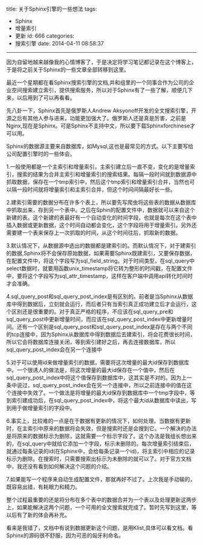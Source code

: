 title: 关于Sphinx引擎的一些想法
tags:
  - Sphinx
  - 增量索引
  - 更新
id: 666
categories:
  - 搜索引擎
date: 2014-04-11 08:58:37
---

因为自留地越来越像我的心情博客了，于是决定将学习笔记都记录在这个博客上，于是将之前关于Sphinx的一些文章全部转移到这里。

最近一个星期都在看Sphinx搜索引擎的文档,并和组里的一个同事合作为公司的企业空间搜索建立索引，提供搜索服务，所以对于Sphinx有了一些了解，顺便几下来，以后用到了可以再看看。

先八卦一下，Sphinx首先是俄罗斯人Andrew Aksyonoff开发的全文搜索引擎，开源之后有其他人参与进来，功能更加强大了。俄罗斯人还是真是厉害，之前是Nginx,现在是Sphinx。可是Sphinx不支持中文，所以要下载Sphinxforchinese才可以用。

Sphinx的数据源主要来自数据库，如Mysql,这也是最常见的方式。以下主要写给公司配置引擎时的一些体会。

1.一般使用都是一个主索引和增量索引，主索引建立后一直不变，变化的是增量索引，搜索的结果为合并主索引和增量索引的搜索结果。每隔一段时间就到数据源中抓取数据，保存在一个tmp索引中，然后这个tmp索引和增量索引合并，当然也可以隔一段时间就将增量索引和主索引合并，但这个时间间隔最好长一些。

2.建索引需要的数据分布在许多个表上，所以要先写爬虫将这些表的数据从数据库中抓取出来，存到另一个表中。之后在Sphin的配置文件中，数据就可以来自这个新建的表。这个新建的表最好有一个自动变化的时间字段，也就是每次在这个表中插入数据或更新数据，这个时间自动都会变化，这个字段将用于增量索引。另外还需要建一个表来保存上一次抓取的时间，从这个时间往后，抓取新的数据。

3.默认情况下，从数据源中选出的数据都是建索引的。而默认情况下，对于建索引的数据,Sphinx将不会保存原始数据，如果需要Sphinx既建索引，又要保存数据，在配置文件中，将这个字段写为sql_field_string。对于时间类型，在sql_query中select数据时，就要用函数unix_timestamp将它转为整形的时间戳，在配置文件中，要将这个字段写为sql_attr_timestamp，这样在客户端中调用api转化时间时才会准确。

4.sql_query_post和sql_query_post_index是有区别的。前者是当Sphinx从数据库中得到数据后，立刻就会运行，而后者只有当索引真正成功建立后才会运行，这个区别还是很重要的。对于真正严格的程序，不应该在sql_query_pre和sql_query_post中更新增量时间，而应该在sql_query_post_index中更新增量时间。还有一个区别是sql_query_post和sql_query_post_index是存在与两个不同的tcp连接中，因为Sphinx从数据库中得到数据后去建索引，将会花费很长时间，所以它会将数据库连接关闭，等到索引建好之后，再去连接数据库，所以sql_query_post_index会在另一个连接中

5.对于可以使用id来做增量索引的数据，需要将这次增量的最大id保存到数据库中。一个很诱人的做法是，将这次增量的最大id保存在一个值中，然后在sql_query_post_index中将这个值保存到数据库中，这其实是不对的。因为上一条中说过，sql_query_post_index会在另一个连接中，所以之前连接中的值在这个连接中失效了。一个做法是将增量的最大id保存到数据库中一个tmp字段中，等到索引建成功后，在sql_query_post_index中，将这个最大id从数据库中读出，写到用于做增量索引的字段中。

6.事实上，比较难的一点是在于数据有更新的情况下，如何处理。当数据有更新时，在主索引中原来的数据将会失效，但是搜索时还是会搜到它。一个解决的办法是将原来的数据标示为删除，这就需要一个标示字段了。这个办法是我组长想出来的，在sql_query中就给它添加一个字段，标示未删除的。每次增量索引结束后，就通过每条记录的id(在Sphinx中，会给每条记录一个id)，将主索引中相应的记录标示为删除。在搜索时，只需要搜索出标示为未删除的就可以了。对于官方文档中，我还没有看到如何解决这个问题的介绍。

7.如果能写一个程序来自动生成配置文件，那就再好不过了。上次我是手动输的，既容易出错，有耗眼力和精力。

整个过程最重要的还是将分布在多个表中的数据合并为一个表以及处理更新这两步上，如果能解决这两个问题，一个可用的全文搜索就完成了。暂时先写到这里，等以后有了新的体会再补充。

看来是我错了，文档中有说到数据更新这个问题，是用Klist,具体可以看文档。看Sphinx的源码很不舒服，因为可恶的匈牙利命名。